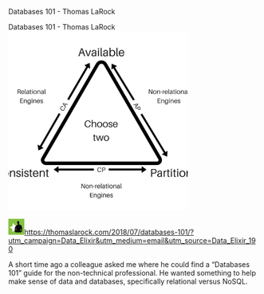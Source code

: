 Databases 101 - Thomas LaRock

Databases 101 - Thomas LaRock
![](../_resources/349de9a47b951e1cf35d872a0e23b0ba.png)

![](../_resources/38defffcc0cc4df0a42551cf13471950.jpg)https://thomaslarock.com/2018/07/databases-101/?utm_campaign=Data_Elixir&utm_medium=email&utm_source=Data_Elixir_190

A short time ago a colleague asked me where he could find a “Databases 101” guide for the non-technical professional. He wanted something to help make sense of data and databases, specifically relational versus NoSQL.